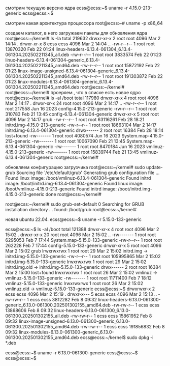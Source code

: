 смотрим текущую версию  ядра 
ecss@ecss:~$ uname -r
4.15.0-213-generic
ecss@ecss:~$

смотрим какая архитектура процессора 
root@ecss:~# uname -p
x86_64

создаем каталог, в него загружаем пакеты для обновления ядра
root@ecss:~/kernel# ls -la
total 219632
drwxr-xr-x 2 root root      4096 Mar  2 14:14 .
drwxr-xr-x 8 ecss ecss      4096 Mar  2 14:04 ..
-rw-r--r-- 1 root root  13870320 Feb 22 01:24 linux-headers-6.13.4-061304_6.13.4-061304.202502211345_all.deb
-rw-r--r-- 1 root root   3833574 Feb 22 01:23 linux-headers-6.13.4-061304-generic_6.13.4-061304.202502211345_amd64.deb
-rw-r--r-- 1 root root  15872192 Feb 22 01:23 linux-image-unsigned-6.13.4-061304-generic_6.13.4-061304.202502211345_amd64.deb
-rw-r--r-- 1 root root 191303872 Feb 22 01:23 linux-modules-6.13.4-061304-generic_6.13.4-061304.202502211345_amd64.deb
root@ecss:~/kernel#
root@ecss:~/kernel#
проеряем , что в списке есть новое ядро 
root@ecss:~/kernel# ls -al /boot
total 117980
drwxr-xr-x  4 root root     4096 Mar  2 14:17 .
drwxr-xr-x 24 root root     4096 Mar  2 14:17 ..
-rw-r--r--  1 root root   217558 Jun 16  2023 config-4.15.0-213-generic
-rw-r--r--  1 root root   310783 Feb 21 13:45 config-6.13.4-061304-generic
drwxr-xr-x  5 root root     4096 Mar  2 14:17 grub
-rw-r--r--  1 root root 63116261 Feb 28 18:21 initrd.img-4.15.0-213-generic
-rw-r--r--  1 root root 18663104 Mar  2 14:17 initrd.img-6.13.4-061304-generic
drwx------  2 root root    16384 Feb 28 18:14 lost+found
-rw-------  1 root root  4080574 Jun 16  2023 System.map-4.15.0-213-generic
-rw-------  1 root root 10067090 Feb 21 13:45 System.map-6.13.4-061304-generic
-rw-------  1 root root  8470184 Jun 16  2023 vmlinuz-4.15.0-213-generic
-rw-------  1 root root 15839744 Feb 21 13:45 vmlinuz-6.13.4-061304-generic
root@ecss:~/kernel#    



обновляем конфигурацию загрузчика 
root@ecss:~/kernel# sudo update-grub
Sourcing file `/etc/default/grub'
Generating grub configuration file ...
Found linux image: /boot/vmlinuz-6.13.4-061304-generic
Found initrd image: /boot/initrd.img-6.13.4-061304-generic
Found linux image: /boot/vmlinuz-4.15.0-213-generic
Found initrd image: /boot/initrd.img-4.15.0-213-generic
done
root@ecss:~/kernel#


root@ecss:~/kernel# sudo grub-set-default 0
Searching for GRUB installation directory ... found: /boot/grub
root@ecss:~/kernel#


новая ubuntu 22.04.
ecss@ecss:~$ uname -r
5.15.0-133-generic

ecss@ecss:~$ ls -al /boot
total 121388
drwxr-xr-x  4 root root      4096 Mar  2 15:02 .
drwxr-xr-x 20 root root      4096 Mar  2 15:02 ..
-rw-------  1 root root   6295053 Feb  7 17:44 System.map-5.15.0-133-generic
-rw-r--r--  1 root root    262228 Feb  7 17:44 config-5.15.0-133-generic
drwxr-xr-x  5 root root      4096 Mar  2 15:02 grub
lrwxrwxrwx  1 root root        29 Mar  2 15:02 initrd.img -> initrd.img-5.15.0-133-generic
-rw-r--r--  1 root root 105995865 Mar  2 15:02 initrd.img-5.15.0-133-generic
lrwxrwxrwx  1 root root        29 Mar  2 15:02 initrd.img.old -> initrd.img-5.15.0-133-generic
drwx------  2 root root     16384 Mar  2 15:00 lost+found
lrwxrwxrwx  1 root root        26 Mar  2 15:02 vmlinuz -> vmlinuz-5.15.0-133-generic
-rw-------  1 root root  11711400 Feb  7 18:12 vmlinuz-5.15.0-133-generic
lrwxrwxrwx  1 root root        26 Mar  2 15:02 vmlinuz.old -> vmlinuz-5.15.0-133-generic
ecss@ecss:~$
drwxrwxr-x 2 ecss ecss      4096 Mar  2 15:19 .
drwxr-x--- 5 ecss ecss      4096 Mar  2 15:13 ..
-rw-rw-r-- 1 ecss ecss   3812282 Feb  8 09:32 linux-headers-6.13.0-061300-generic_6.13.0-061300.202501302155_amd64.deb
-rw-rw-r-- 1 ecss ecss  13868606 Feb  8 09:32 linux-headers-6.13.0-061300_6.13.0-061300.202501302155_all.deb
-rw-rw-r-- 1 ecss ecss  15861952 Feb  8 09:32 linux-image-unsigned-6.13.0-061300-generic_6.13.0-061300.202501302155_amd64.deb
-rw-rw-r-- 1 ecss ecss 191856832 Feb  8 09:32 linux-modules-6.13.0-061300-generic_6.13.0-061300.202501302155_amd64.deb
ecss@ecss:~/kernel$ sudo dpkg -i *.deb


ecss@ecss:~$ uname -r
6.13.0-061300-generic
ecss@ecss:~$
ecss@ecss:~$



